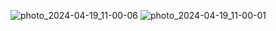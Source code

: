 
![photo_2024-04-19_11-00-06](https://github.com/Javoxir200/To-do-List/assets/79209175/9e365503-3842-4b55-aebc-b357a637e2c3)
![photo_2024-04-19_11-00-01](https://github.com/Javoxir200/To-do-List/assets/79209175/d65d844d-3c66-481c-99d5-e3a17497fba4)
